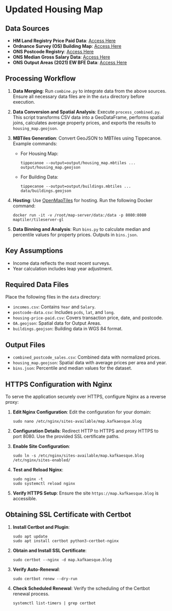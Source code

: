 # Updated Housing Map

## Data Sources

-   **HM Land Registry Price Paid Data**: [Access Here](https://www.gov.uk/government/statistical-data-sets/price-paid-data-downloads#november-2023-data-current-month)
-   **Ordnance Survey (OS) Building Map**: [Access Here](https://osdatahub.os.uk/downloads/open/OpenMapLocal)
-   **ONS Postcode Registry**: [Access Here](https://geoportal.statistics.gov.uk/datasets/a2f8c9c5778a452bbf640d98c166657c/about)
-   **ONS Median Gross Salary Data**: [Access Here](https://www.ons.gov.uk/aboutus/transparencyandgovernance/freedomofinformationfoi/averagesalarydatafromjanuary1970toaugust2022)
-   **ONS Output Areas (2021) EW BFE Data**: [Access Here](https://hub.arcgis.com/datasets/ons::output-areas-2021-ew-bfe/about)

## Processing Workflow

1. **Data Merging**:
   Run `combine.py` to integrate data from the above sources. Ensure all necessary data files are in the `data` directory before execution.

2. **Data Conversion and Spatial Analysis**:
   Execute `process_combined.py`. This script transforms CSV data into a GeoDataFrame, performs spatial joins, calculates average property prices, and exports the results to `housing_map.geojson`.

3. **MBTiles Generation**:
   Convert GeoJSON to MBTiles using Tippecanoe. Example commands:

    - For Housing Map:
        ```
        tippecanoe --output=output/housing_map.mbtiles ... output/housing_map.geojson
        ```
    - For Building Data:
        ```
        tippecanoe --output=output/buildings.mbtiles ... data/buildings.geojson
        ```

4. **Hosting**:
   Use [OpenMapTiles](https://openmaptiles.org/docs/host/tileserver-gl/) for hosting. Run the following Docker command:

    ```
    docker run -it -v /root/map-server/data:/data -p 8080:8080 maptiler/tileserver-gl
    ```

5. **Data Binning and Analysis**:
   Run `bins.py` to calculate median and percentile values for property prices. Outputs in `bins.json`.

## Key Assumptions

-   Income data reflects the most recent surveys.
-   Year calculation includes leap year adjustment.

## Required Data Files

Place the following files in the `data` directory:

-   `incomes.csv`: Contains `Year` and `Salary`.
-   `postcode-data.csv`: Includes `pcds`, `lat`, and `long`.
-   `housing-price-paid.csv`: Covers transaction price, date, and postcode.
-   `OA.geojson`: Spatial data for Output Areas.
-   `buildings.geojson`: Building data in WGS 84 format.

## Output Files

-   `combined_postcode_sales.csv`: Combined data with normalized prices.
-   `housing_map.geojson`: Spatial data with average prices per area and year.
-   `bins.json`: Percentile and median values for the dataset.

## HTTPS Configuration with Nginx

To serve the application securely over HTTPS, configure Nginx as a reverse proxy:

1. **Edit Nginx Configuration**:
   Edit the configuration for your domain:

    ```
    sudo nano /etc/nginx/sites-available/map.kafkaesque.blog
    ```

2. **Configuration Details**:
   Redirect HTTP to HTTPS and proxy HTTPS to port 8080. Use the provided SSL certificate paths.

3. **Enable Site Configuration**:

    ```
    sudo ln -s /etc/nginx/sites-available/map.kafkaesque.blog /etc/nginx/sites-enabled/
    ```

4. **Test and Reload Nginx**:

    ```
    sudo nginx -t
    sudo systemctl reload nginx
    ```

5. **Verify HTTPS Setup**:
   Ensure the site `https://map.kafkaesque.blog` is accessible.

## Obtaining SSL Certificate with Certbot

1. **Install Certbot and Plugin**:

    ```
    sudo apt update
    sudo apt install certbot python3-certbot-nginx
    ```

2. **Obtain and Install SSL Certificate**:

    ```
    sudo certbot --nginx -d map.kafkaesque.blog
    ```

3. **Verify Auto-Renewal**:

    ```
    sudo certbot renew --dry-run
    ```

4. **Check Scheduled Renewal**:
   Verify the scheduling of the Certbot renewal process.

    ```
    systemctl list-timers | grep certbot
    ```
